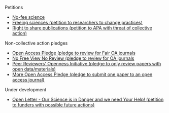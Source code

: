 Petitions
* [No-fee science](https://docs.google.com/forms/d/e/1FAIpQLSeGl9IgTZcVDcyinQbosTKhrZVTTVhQ8fUg5Yc9K860AHeDpw/viewform)
* [Freeing sciences (petition to researchers to change practices)](https://journauxscientifiqueslibres.wesign.it/en)
* [Right to share publications (petition to APA with threat of collective action)](https://www.change.org/p/american-psychological-association-right-to-share-publications?recruiter=11934790&utm_source=share_petition&utm_medium=copylink&utm_campaign=share_petition&utm_term=Search%3ESAP%3EUS%3ENonBrand%3EExact&use_react=false)


Non-collective action pledges
* [Open Access Pledge (pledge to review for Fair OA journals](http://www.openaccesspledge.com/)
* [No Free View No Review (pledge to review for OA journals](https://nofreeviewnoreview.org/)
* [Peer Reviewers' Openness Initiative (pledge to only review papers with open data/materials)](https://opennessinitiative.org/)
* [More Open Access Pledge (pledge to submit one paper to an open access journal)](https://globalyoungacademy.net/news-release-gya-members-pledge-for-open-access/)

Under development
* [Open Letter - Our Science is in Danger and we need Your Help! (petition to funders with possible future actions)](https://gitlab.com/publishing-reform/discussion/-/issues/133)
